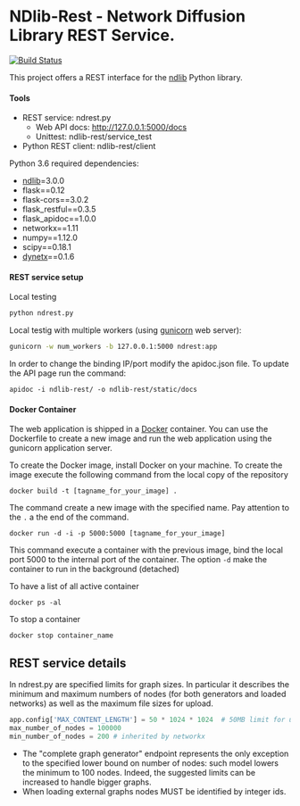 # NDlib-Rest - Network Diffusion Library REST Service.
[![Build Status](https://travis-ci.org/GiulioRossetti/ndlib-rest.svg?branch=master)](https://travis-ci.org/GiulioRossetti/ndlib-rest)

This project offers a REST interface for the [ndlib](https://github.com/GiulioRossetti/ndlib) Python library.


#### Tools
* REST service: ndrest.py
  * Web API docs: http://127.0.0.1:5000/docs
  * Unittest: ndlib-rest/service_test
* Python REST client: ndlib-rest/client


Python 3.6 required dependencies:

- [ndlib](https://github.com/GiulioRossetti/ndlib)=3.0.0
- flask==0.12
- flask-cors==3.0.2
- flask_restful==0.3.5
- flask_apidoc==1.0.0
- networkx==1.11
- numpy==1.12.0
- scipy==0.18.1
- [dynetx](https://github.com/GiulioRossetti/dynetx)==0.1.6

#### REST service setup
Local testing
```python
python ndrest.py
```

Local testig with multiple workers (using [gunicorn](http://gunicorn.org/) web server):
```bash
gunicorn -w num_workers -b 127.0.0.1:5000 ndrest:app
```

In order to change the binding IP/port modify the apidoc.json file.
To update the API page run the command:
```
apidoc -i ndlib-rest/ -o ndlib-rest/static/docs
```


#### Docker Container
The web application is shipped in a [Docker](https://www.docker.com/) container.
You can use the Dockerfile to create a new image and run the web application using the gunicorn application server.

To create the Docker image, install Docker on your machine.
To create the image execute the following command from the local copy of the repository

```
docker build -t [tagname_for_your_image] .
```
The command create a new image with the specified name. Pay attention to the ```.``` a the end of the command.

```
docker run -d -i -p 5000:5000 [tagname_for_your_image] 
```
This command execute a container with the previous image, bind the local port 5000 to the internal port of the container. 
The option ```-d``` make the container to run in the background (detached)

To have a list of all active container
```
docker ps -al
```

To stop a container 

```
docker stop container_name
```

## REST service details
In ndrest.py are specified limits for graph sizes. 
In particular it describes the minimum and maximum numbers of nodes (for both generators and loaded networks) as well as the maximum file sizes for upload.

```python
app.config['MAX_CONTENT_LENGTH'] = 50 * 1024 * 1024  # 50MB limit for uploads
max_number_of_nodes = 100000
min_number_of_nodes = 200 # inherited by networkx
```

- The "complete graph generator" endpoint represents the only exception to the specified lower bound on number of nodes: such model lowers the minimum to 100 nodes. Indeed, the suggested limits can be increased to handle bigger graphs.
- When loading external graphs nodes MUST be identified by integer ids.
